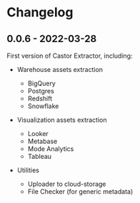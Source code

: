 # Changelog


## 0.0.6 - 2022-03-28

First version of Castor Extractor, including:

- Warehouse assets extraction
  - BigQuery
  - Postgres
  - Redshift
  - Snowflake

- Visualization assets extraction
  - Looker
  - Metabase
  - Mode Analytics
  - Tableau

- Utilities
  - Uploader to cloud-storage
  - File Checker (for generic metadata)
